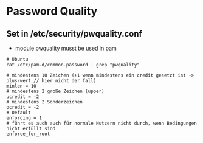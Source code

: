 # Password Quality 

## Set in /etc/security/pwquality.conf 

   * module pwquality musst be used in pam

```
# Ubuntu
cat /etc/pam.d/common-password | grep "pwquality" 
```


```
# mindestens 10 Zeichen (+1 wenn mindestens ein credit gesetzt ist -> plus-wert // hier nicht der fall)
minlen = 10
# mindestens 2 große Zeichen (upper)
ucredit = -2
# mindestens 2 Sonderzeichen 
ocredit = -2
# Default 
enforcing = 1
# führt es auch auch für normale Nutzern nicht durch, wenn Bedingungen nicht erfüllt sind 
enforce_for_root
```
